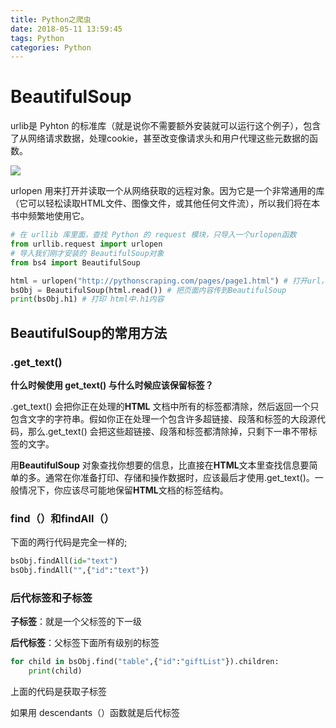 ```yaml
---
title: Python之爬虫
date: 2018-05-11 13:59:45
tags: Python
categories: Python
---
```




# BeautifulSoup

urlib是 Pyhton 的标准库（就是说你不需要额外安装就可以运行这个例子），包含了从网络请求数据，处理cookie，甚至改变像请求头和用户代理这些元数据的函数。

![](https://ws2.sinaimg.cn/large/006tKfTcgy1fq952y5gn6j318g0p0q88.jpg)

urlopen 用来打开并读取一个从网络获取的远程对象。因为它是一个非常通用的库（它可以轻松读取HTML文件、图像文件，或其他任何文件流），所以我们将在本书中频繁地使用它。

```python
# 在 urllib 库里面，查找 Python 的 request 模块，只导入一个urlopen函数
from urllib.request import urlopen
# 导入我们刚才安装的 BeautifulSoup对象
from bs4 import BeautifulSoup

html = urlopen("http://pythonscraping.com/pages/page1.html") # 打开url，获取html内容
bsObj = BeautifulSoup(html.read()) # 把页面内容传到BeautifulSoup
print(bsObj.h1) # 打印 html中.h1内容
```



## BeautifulSoup的常用方法

### .get_text()

**什么时候使用 get_text() 与什么时候应该保留标签？**

.get_text() 会把你正在处理的**HTML** 文档中所有的标签都清除，然后返回一个只包含文字的字符串。假如你正在处理一个包含许多超链接、段落和标签的大段源代码，那么.get_text() 会把这些超链接、段落和标签都清除掉，只剩下一串不带标签的文字。



用**BeautifulSoup** 对象查找你想要的信息，比直接在**HTML**文本里查找信息要简单的多。通常在你准备打印、存储和操作数据时，应该最后才使用.get_text()。一般情况下，你应该尽可能地保留**HTML**文档的标签结构。



### find（）和findAll（）

下面的两行代码是完全一样的;

```python
bsObj.findAll(id="text")
bsObj.findAll("",{"id":"text"})
```

### 后代标签和子标签

**子标签**：就是一个父标签的下一级

**后代标签**：父标签下面所有级别的标签

```python
for child in bsObj.find("table",{"id":"giftList"}).children:
    print(child)
```

上面的代码是获取子标签

如果用 descendants（）函数就是后代标签



